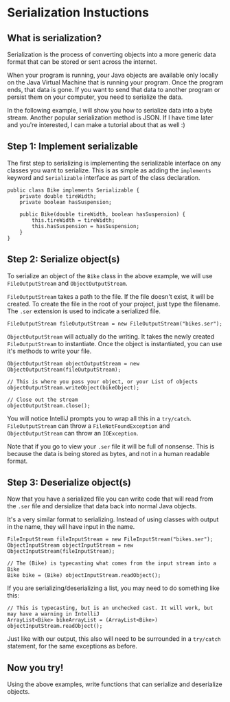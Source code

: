 # Serialization Instuctions

## What is serialization?

Serialization is the process of converting objects into a more generic data format that can be stored or sent across the internet. 

When your program is running, your Java objects are available only locally on the Java Virtual Machine that is running your program. Once the program ends, that data is gone. If you want to send that data to another program or persist them on your computer, you need to serialize the data.

In the following example, I will show you how to serialize data into a byte stream. Another popular serialization method is JSON. If I have time later and you're interested, I can make a tutorial about that as well :)

## Step 1: Implement serializable

The first step to serializing is implementing the serializable interface on any classes you want to serialize. This is as simple as adding the `implements` keyword and `Serializable` interface as part of the class declaration.

```
public class Bike implements Serializable {
    private double tireWidth;
    private boolean hasSuspension;

    public Bike(double tireWidth, boolean hasSuspension) {
        this.tireWidth = tireWidth;
        this.hasSuspension = hasSuspension;
    }
}
```

## Step 2: Serialize object(s)

To serialize an object of the `Bike` class in the above example, we will use `FileOutputStream` and `ObjectOutputStream`. 

`FileOutputStream` takes a path to the file. If the file doesn't exist, it will be created. To create the file in the root of your project, just type the filename. The `.ser` extension is used to indicate a serialized file.

```
FileOutputStream fileOutputStream = new FileOutputStream("bikes.ser");
```

`ObjectOutputStream` will actually do the writing. It takes the newly created `FileOutputStream` to instantiate. Once the object is instantiated, you can use it's methods to write your file.

```
ObjectOutputStream objectOutputStream = new ObjectOutputStream(fileOutputStream);

// This is where you pass your object, or your List of objects
objectOutputStream.writeObject(bikeObject);

// Close out the stream
objectOutputStream.close();
```

You will notice IntelliJ prompts you to wrap all this in a `try/catch`. `FileOutputStream` can throw a `FileNotFoundException` and `ObjectOutputStream` can throw an `IOException`.

Note that if you go to view your `.ser` file it will be full of nonsense. This is because the data is being stored as bytes, and not in a human readable format.

## Step 3: Deserialize object(s)

Now that you have a serialized file you can write code that will read from the `.ser` file and dersialize that data back into normal Java objects. 

It's a very similar format to serializing. Instead of using classes with output in the name, they will have input in the name.

```
FileInputStream fileInputStream = new FileInputStream("bikes.ser");
ObjectInputStream objectInputStream = new ObjectInputStream(fileInputStream);

// The (Bike) is typecasting what comes from the input stream into a Bike
Bike bike = (Bike) objectInputStream.readObject();
```

If you are serializing/deserializing a list, you may need to do something like this:
```
// This is typecasting, but is an unchecked cast. It will work, but may have a warning in IntelliJ
ArrayList<Bike> bikeArrayList = (ArrayList<Bike>) objectInputStream.readObject();
```

Just like with our output, this also will need to be surrounded in a `try/catch` statement, for the same exceptions as before.

## Now you try!

Using the above examples, write functions that can serialize and deserialize objects.

